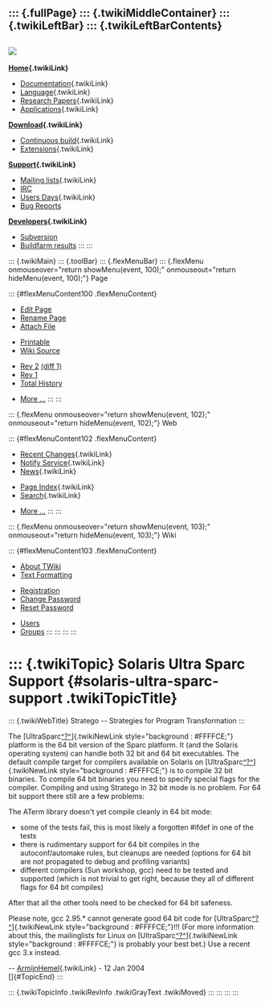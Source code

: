 ::: {.fullPage}
::: {.twikiMiddleContainer}
::: {.twikiLeftBar}
::: {.twikiLeftBarContents}
  ----------------------------------------------------------------------------------
  [![](../pub/Stratego/StrategoLogo/StrategoLogoTextlessWhite-100px.png)](WebHome)
  ----------------------------------------------------------------------------------

**[Home](WebHome){.twikiLink}**

-   [Documentation](StrategoDocumentation){.twikiLink}
-   [Language](StrategoLanguage){.twikiLink}
-   [Research Papers](StrategoPublications){.twikiLink}
-   [Applications](StrategoApplication){.twikiLink}

**[Download](StrategoDownload){.twikiLink}**

-   [Continuous build](ContinuousBuild){.twikiLink}
-   [Extensions](AdditionalPackageDownload){.twikiLink}

**[Support](StrategoSupport){.twikiLink}**

-   [Mailing lists](MailingList){.twikiLink}
-   [IRC](irc://irc.freenode.net/#stratego)
-   [Users Days](StrategoUsersDay){.twikiLink}
-   [Bug Reports](http://yellowgrass.org/project/StrategoXT)

**[Developers](StrategoDev){.twikiLink}**

-   [Subversion](https://svn.strategoxt.org/repos/StrategoXT/strategoxt/trunk)
-   [Buildfarm
    results](http://hydra.nixos.org/jobset/strategoxt/strategoxt-release/all)
:::
:::

::: {.twikiMain}
::: {.toolBar}
::: {.flexMenuBar}
::: {.flexMenu onmouseover="return showMenu(event, 100);" onmouseout="return hideMenu(event, 100);"}
Page

::: {#flexMenuContent100 .flexMenuContent}
-   [Edit
    Page](http://www.program-transformation.org/edit/Stratego/SolarisUltraSparcSupport?t=1536825670)
-   [Rename
    Page](http://www.program-transformation.org/rename/Stratego/SolarisUltraSparcSupport)
-   [Attach
    File](http://www.program-transformation.org/attach/Stratego/SolarisUltraSparcSupport)

<!-- -->

-   [Printable](http://www.program-transformation.org/view/Stratego/SolarisUltraSparcSupport?skin=print.pattern)
-   [Wiki
    Source](http://www.program-transformation.org/view/Stratego/SolarisUltraSparcSupport?skin=text&raw=on&contenttype=text/plain)

<!-- -->

-   [Rev
    2](http://www.program-transformation.org/view/Stratego/SolarisUltraSparcSupport?rev=1.2)
    [(diff 1)](http://www.program-transformation.org/rdiff/Stratego/SolarisUltraSparcSupport?rev1=1.2&rev2=1.1)
-   [Rev
    1](http://www.program-transformation.org/view/Stratego/SolarisUltraSparcSupport?rev=1.1)
-   [Total
    History](http://www.program-transformation.org/rdiff/Stratego/SolarisUltraSparcSupport)

<!-- -->

-   [More
    \...](http://www.program-transformation.org/oops/Stratego/SolarisUltraSparcSupport?template=oopsmore&param1=1.2&param2=1.2)
:::
:::

::: {.flexMenu onmouseover="return showMenu(event, 102);" onmouseout="return hideMenu(event, 102);"}
Web

::: {#flexMenuContent102 .flexMenuContent}
-   [Recent Changes](WebChanges){.twikiLink}
-   [Notify Service](WebNotify){.twikiLink}
-   [News](WebNews){.twikiLink}

<!-- -->

-   [Page Index](WebIndex){.twikiLink}
-   [Search](WebSearch){.twikiLink}

<!-- -->

-   [More
    \...](http://www.program-transformation.org/oops/Stratego/SolarisUltraSparcSupport?template=oopsmore&param1=1.2&param2=1.2)
:::
:::

::: {.flexMenu onmouseover="return showMenu(event, 103);" onmouseout="return hideMenu(event, 103);"}
Wiki

::: {#flexMenuContent103 .flexMenuContent}
-   [About
    TWiki](http://www.program-transformation.org/view/TWiki/WebHome)
-   [Text
    Formatting](http://www.program-transformation.org/view/TWiki/TextFormattingRules)

<!-- -->

-   [Registration](http://www.program-transformation.org/view/TWiki/TWikiRegistration)
-   [Change
    Password](http://www.program-transformation.org/view/TWiki/ChangePassword)
-   [Reset
    Password](http://www.program-transformation.org/view/TWiki/ResetPassword)

<!-- -->

-   [Users](http://www.program-transformation.org/view/Main/TWikiUsers)
-   [Groups](http://www.program-transformation.org/view/Main/TWikiGroups)
:::
:::
:::
:::

::: {.twikiTopic}
Solaris Ultra Sparc Support {#solaris-ultra-sparc-support .twikiTopicTitle}
===========================

::: {.twikiWebTitle}
Stratego \-- Strategies for Program Transformation
:::

The
[UltraSparc[^?^](http://www.program-transformation.org/edit/Stratego/UltraSparc?topicparent=Stratego.SolarisUltraSparcSupport)]{.twikiNewLink
style="background : #FFFFCE;"} platform is the 64 bit version of the
Sparc platform. It (and the Solaris operating system) can handle both 32
bit and 64 bit executables. The default compile target for compilers
available on Solaris on
[UltraSparc[^?^](http://www.program-transformation.org/edit/Stratego/UltraSparc?topicparent=Stratego.SolarisUltraSparcSupport)]{.twikiNewLink
style="background : #FFFFCE;"} is to compile 32 bit binaries. To compile
64 bit binaries you need to specify special flags for the compiler.
Compiling and using Stratego in 32 bit mode is no problem. For 64 bit
support there still are a few problems:

The ATerm library doesn\'t yet compile cleanly in 64 bit mode:

-   some of the tests fail, this is most likely a forgotten \#ifdef in
    one of the tests
-   there is rudimentary support for 64 bit compiles in the
    autoconf/automake rules, but cleanups are needed (options for 64 bit
    are not propagated to debug and profiling variants)
-   different compilers (Sun workshop, gcc) need to be tested and
    supported (which is not trivial to get right, because they all of
    different flags for 64 bit compiles)

After that all the other tools need to be checked for 64 bit safeness.

Please note, gcc 2.95.\* cannot generate good 64 bit code for
[UltraSparc[^?^](http://www.program-transformation.org/edit/Stratego/UltraSparc?topicparent=Stratego.SolarisUltraSparcSupport)]{.twikiNewLink
style="background : #FFFFCE;"}!!! (For more information about this, the
mailinglists for Linux on
[UltraSparc[^?^](http://www.program-transformation.org/edit/Stratego/UltraSparc?topicparent=Stratego.SolarisUltraSparcSupport)]{.twikiNewLink
style="background : #FFFFCE;"} is probably your best bet.) Use a recent
gcc 3.x instead.

\-- [ArmijnHemel](../Main/ArmijnHemel){.twikiLink} - 12 Jan 2004\
[]{#TopicEnd}
:::

::: {.twikiTopicInfo .twikiRevInfo .twikiGrayText .twikiMoved}
:::
:::
:::
:::
